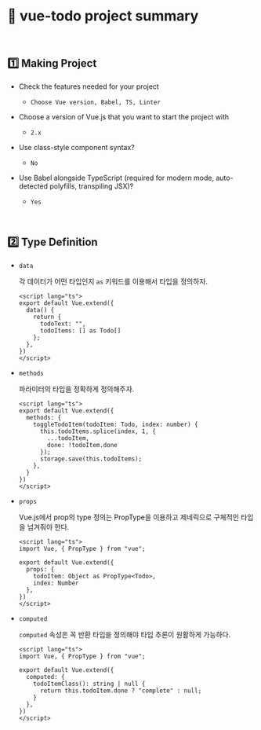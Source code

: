 # :page_facing_up: vue-todo project summary

<br>

## :one: Making Project

- Check the features needed for your project
  - `Choose Vue version, Babel, TS, Linter`
- Choose a version of Vue.js that you want to start the project with
  - `2.x`
- Use class-style component syntax?
  - `No`

- Use Babel alongside TypeScript (required for modern mode, auto-detected polyfills, transpiling JSX)?
  - `Yes`

<br>

## :two: Type Definition

- `data`

  각 데이터가 어떤 타입인지 `as` 키워드를 이용해서 타입을 정의하자.

  ```vue
  <script lang="ts">
  export default Vue.extend({
    data() {
      return {
        todoText: "",
        todoItems: [] as Todo[]
      };
    },
  })
  </script>
  ```

- `methods`

  파라미터의 타입을 정확하게 정의해주자.

  ```vue
  <script lang="ts">
  export default Vue.extend({
    methods: {
      toggleTodoItem(todoItem: Todo, index: number) {
        this.todoItems.splice(index, 1, {
          ...todoItem,
          done: !todoItem.done
        });
        storage.save(this.todoItems);
      },
    }
  })
  </script>
  ```

- `props`

  Vue.js에서 prop의 type 정의는 PropType을 이용하고 제네릭으로 구체적인 타입을 넘겨줘야 한다.

  ```vue
  <script lang="ts">
  import Vue, { PropType } from "vue";
      
  export default Vue.extend({
    props: {
      todoItem: Object as PropType<Todo>,
      index: Number
    },
  })
  </script>
  ```

- `computed`

  `computed` 속성은 꼭 반환 타입을 정의해야 타입 추론이 원활하게 가능하다.

  ```vue
  <script lang="ts">
  import Vue, { PropType } from "vue";
      
  export default Vue.extend({
    computed: {
      todoItemClass(): string | null {
        return this.todoItem.done ? "complete" : null;
      }
    },
  })
  </script>
  ```

  